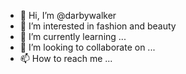 - 👋 Hi, I’m @darbywalker
- 👀 I’m interested in fashion and beauty 
- 🌱 I’m currently learning ...
- 💞️ I’m looking to collaborate on ...
- 📫 How to reach me ...

<!---
darbywalker/darbywalker is a ✨ special ✨ repository because its `README.md` (this file) appears on your GitHub profile.
You can click the Preview link to take a look at your changes.
--->
